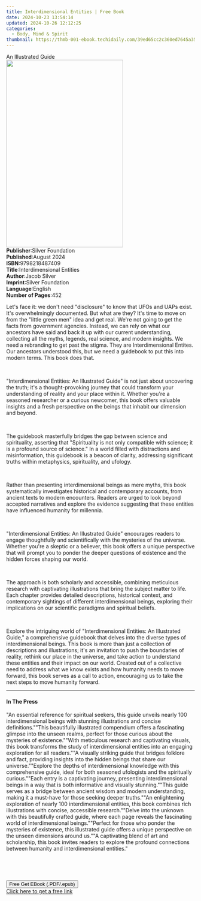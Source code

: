 ```yaml
---
title: Interdimensional Entities | Free Book
date: 2024-10-23 13:54:14
updated: 2024-10-26 12:12:25
categories:
  - Body, Mind & Spirit
thumbnail: https://thmb-001-ebook.techidaily.com/39ed65cc2c360ed7645a359691d10deb8dd1842761bf0da701c317a899a6efe8.jpg
---
```

<main id="book-container">
  <div class="flex flex-col">
    <div class="book-brief flex-1 py-6 px-4 sm:p-6 md:py-10 md:px-8">
      <!-- brief-->
      <div class="book-brief-main">An Illustrated Guide</div>
    </div>
    <div
      class="book-meta-info flex-1 grid gap-4 col-start-1 col-end-3 row-start-1 sm:mb-6 sm:grid-cols-4 lg:gap-6 lg:col-start-2 lg:row-end-6 lg:row-span-6 lg:mb-0"
    >
      <div
        class="book-meta-info-left place-content-center mt-4 p-4 text-sm leading-6 col-start-2 col-span-2 dark:text-slate-400"
      >
        <img
          class="w-full h-500 object-cover rounded-lg sm:h-255 sm:col-span-2 lg:col-span-full"
          src="https://img-001-ebook.techidaily.com/34cc163bc580027326f46f898d1ad9fe1ab612d8bed06fc6327ab1739657c420.jpg"
          alt=""
          width="312"
          height="500"
        />
      </div>
      <div
        class="book-meta-info-right mt-2 col-start-1 row-start-2 col-span-3 self-center"
      >
        <!-- meta data  -->
        <div class="flex flex-col px-4 md:px-8">
          <div class="flex-1">
            <strong>Publisher</strong>:<span class="px-2"
              >Silver Foundation</span
            >
          </div>
          <div class="flex-1">
            <strong>Published</strong>:<span class="px-2">August 2024</span>
          </div>
          <div class="flex-1">
            <strong>ISBN</strong>:<span class="px-2">9798218487409</span>
          </div>
          <div class="flex-1">
            <strong>Title</strong>:<span class="px-2"
              >Interdimensional Entities</span
            >
          </div>
          <div class="flex-1">
            <strong>Author</strong>:<span class="px-2">Jacob Silver</span>
          </div>
          <div class="flex-1">
            <strong>Imprint</strong>:<span class="px-2">Silver Foundation</span>
          </div>
          <div class="flex-1">
            <strong>Language</strong>:<span class="px-2">English</span>
          </div>
          <div class="flex-1">
            <strong>Number of Pages</strong>:<span class="px-2">452</span>
          </div>
        </div>
      </div>
    </div>
    <div class="book-description flex-1 py-6 px-4 sm:p-6 md:py-10 md:px-8">
      <div class="book-description-main">
        <div accordion-content="" id="description">
          <p>
            Let's face it: we don't need "disclosure" to know that UFOs and UAPs
            exist. It's overwhelmingly documented. But what are they? It's time
            to move on from the "little green men" idea and get real. We're not
            going to get the facts from government agencies. Instead, we can
            rely on what our ancestors have said and back it up with our current
            understanding, collecting all the myths, legends, real science, and
            modern insights. We need a rebranding to get past the stigma. They
            are Interdimensional Entites. Our ancestors understood this, but we
            need a guidebook to put this into modern terms. This book does that.
          </p>
          <p><br /></p>
          <p>
            "Interdimensional Entities: An Illustrated Guide" is not just about
            uncovering the truth; it's a thought-provoking journey that could
            transform your understanding of reality and your place within it.
            Whether you're a seasoned researcher or a curious newcomer, this
            book offers valuable insights and a fresh perspective on the beings
            that inhabit our dimension and beyond.
          </p>
          <p><br /></p>
          <p>
            The guidebook masterfully bridges the gap between science and
            spirituality, asserting that "Spirituality is not only compatible
            with science; it is a profound source of science." In a world filled
            with distractions and misinformation, this guidebook is a beacon of
            clarity, addressing significant truths within metaphysics,
            spirituality, and ufology.
          </p>
          <p><br /></p>
          <p>
            Rather than presenting interdimensional beings as mere myths, this
            book systematically investigates historical and contemporary
            accounts, from ancient texts to modern encounters. Readers are urged
            to look beyond accepted narratives and explore the evidence
            suggesting that these entities have influenced humanity for
            millennia.
          </p>
          <p><br /></p>
          <p>
            "Interdimensional Entities: An Illustrated Guide" encourages readers
            to engage thoughtfully and scientifically with the mysteries of the
            universe. Whether you're a skeptic or a believer, this book offers a
            unique perspective that will prompt you to ponder the deeper
            questions of existence and the hidden forces shaping our world.
          </p>
          <p><br /></p>
          <p>
            The approach is both scholarly and accessible, combining meticulous
            research with captivating illustrations that bring the subject
            matter to life. Each chapter provides detailed descriptions,
            historical context, and contemporary sightings of different
            interdimensional beings, exploring their implications on our
            scientific paradigms and spiritual beliefs.
          </p>
          <p><br /></p>
          <p>
            Explore the intriguing world of "Interdimensional Entities: An
            Illustrated Guide," a comprehensive guidebook that delves into the
            diverse types of interdimensional beings. This book is more than
            just a collection of descriptions and illustrations; it's an
            invitation to push the boundaries of reality, rethink our place in
            the universe, and take action to understand these entities and their
            impact on our world. Created out of a collective need to address
            what we know exists and how humanity needs to move forward, this
            book serves as a call to action, encouraging us to take the next
            steps to move humanity forward.
          </p>
        </div>
        <div class="accordion-fader"></div>
      </div>
    </div>
    <div class="book-excerpts flex-1 py-6 px-4 sm:p-6 md:py-10 md:px-8">
      <!-- excerpts-->
      <div class="book-excerpts-main">
        <hr />
        <h4 class="placeholder placeholder-heading">
          <span>In The Press</span>
        </h4>
        <p>
          <span class="ql-ui" contenteditable="false"></span
          ><span
            >"An essential reference for spiritual seekers, this guide unveils
            nearly 100 interdimensional beings with stunning illustrations and
            concise definitions."</span
          ><span class="ql-ui" contenteditable="false"></span
          ><span
            >"This beautifully illustrated compendium offers a fascinating
            glimpse into the unseen realms, perfect for those curious about the
            mysteries of existence."</span
          ><span class="ql-ui" contenteditable="false"></span
          ><span
            >"With meticulous research and captivating visuals, this book
            transforms the study of interdimensional entities into an engaging
            exploration for all readers."</span
          ><span class="ql-ui" contenteditable="false"></span
          ><span
            >"A visually striking guide that bridges folklore and fact,
            providing insights into the hidden beings that share our
            universe."</span
          ><span class="ql-ui" contenteditable="false"></span
          ><span
            >"Explore the depths of interdimensional knowledge with this
            comprehensive guide, ideal for both seasoned ufologists and the
            spiritually curious."</span
          ><span class="ql-ui" contenteditable="false"></span
          ><span
            >"Each entry is a captivating journey, presenting interdimensional
            beings in a way that is both informative and visually
            stunning."</span
          ><span class="ql-ui" contenteditable="false"></span
          ><span
            >"This guide serves as a bridge between ancient wisdom and modern
            understanding, making it a must-have for those seeking deeper
            truths."</span
          ><span class="ql-ui" contenteditable="false"></span
          ><span
            >"An enlightening exploration of nearly 100 interdimensional
            entities, this book combines rich illustrations with concise,
            accessible research."</span
          ><span class="ql-ui" contenteditable="false"></span
          ><span
            >"Delve into the unknown with this beautifully crafted guide, where
            each page reveals the fascinating world of interdimensional
            beings."</span
          ><span class="ql-ui" contenteditable="false"></span
          ><span
            >"Perfect for those who ponder the mysteries of existence, this
            illustrated guide offers a unique perspective on the unseen
            dimensions around us."</span
          ><span class="ql-ui" contenteditable="false"></span
          ><span
            >"A captivating blend of art and scholarship, this book invites
            readers to explore the profound connections between humanity and
            interdimensional entities."</span
          >
        </p>
        <p><br /></p>
        <p><br /></p>
        <p></p>
      </div>
    </div>
    <div
      class="book-about-author flex-1 py-6 px-4 sm:p-6 md:py-10 md:px-8"
    ></div>
    <div class="book-free-get flex-1 py-6 px-4 sm:p-6 md:py-10 md:px-8">
      <button
        id="btn-free-get"
        class="bg-blue-500 hover:bg-blue-700 text-white font-bold py-2 px-4 rounded"
      >
        Free Get EBook (.PDF/.epub)
      </button>
      <div id="countdown-display" class="px-2 text-lg mt-2"></div>
      <a
        id="free-link"
        class="hidden bg-blue-500 hover:bg-blue-700 text-white font-bold py-2 px-4 rounded"
        href="https://www.ebooks.com/en-us/book/211438407/interdimensional-entities/jacob-silver/"
        target="_blank"
        >Click here to get a free link</a
      >
    </div>
    <script>
      let countdownTime = 0;
      let countdownInterval = null;
      document
        .getElementById('btn-free-get')
        .addEventListener('click', startCountdown);
      function startCountdown() {
        countdownTime = new Date().getTime() + 60000 * 3;
        countdownInterval = setInterval(updateCountdown, 1000);
        document.getElementById('btn-free-get').disabled = true;
        document
          .getElementById('btn-free-get')
          .classList.add('bg-gray-500', 'cursor-not-allowed');
      }
      function updateCountdown() {
        let currentTime = new Date().getTime();
        let timeLeft = countdownTime - currentTime;
        let secondsLeft = Math.floor(timeLeft / 1000);
        document.getElementById('countdown-display').innerHTML =
          `Remaining time: ${secondsLeft} seconds.`;
        if (secondsLeft <= 0) {
          clearInterval(countdownInterval);
          document.getElementById('btn-free-get').classList.add('hidden');
          document.getElementById('free-link').classList.remove('hidden');
          document.getElementById('countdown-display').innerHTML = '';
        }
      }
    </script>
  </div>
</main>
